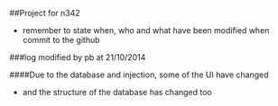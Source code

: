 ##Project for n342
- remember to state when, who and what have been modified when commit to the github 

###log
	modified by pb at 21/10/2014

####Due to the database and injection, some of the UI have changed
- and the structure of the database has changed too


